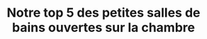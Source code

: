 ---
  template: 0
  type: "0"
  titre: "Notre top 5 des petites salles de bains ouvertes sur la chambre"
  titreMEA: "Salles de bains ouvertes sur la chambre"
  surTitre: ""
  tempsLecture: ""
  libelleType: "Article"
  url: "/c/magazine/inspirations-tendances/notre-top-5-des-petites-salles-de-bains-ouvertes-sur-la-chambre"
  thematiques: "Déco"
  piecesHabitation: "Chambre,Salle de bain"
  produits: "Meuble de salle de bain,Douche,Baignoire,Bain"
  sujets: ""
  tags: ""
  visuelMea: 
    url: "/img/contrib/32880f5611400e0b/vignette_salle_de_bains_k0kuxw.jpg"
    alt: "SDB vignette"
  visuelDesktop: 
    url: "/img/contrib/3194989159800442/header_image-2.jpg"
    alt: "Salle de bains ouverte sur la chambre"
  visuelMobile: null
  title: "Notre top 5 des petites salles de bains ouvertes sur la chambre"
  permalink: "articles//c/magazine/inspirations-tendances/notre-top-5-des-petites-salles-de-bains-ouvertes-sur-la-chambre"
  layout: "post"
  lang: "fr-fr"
---
